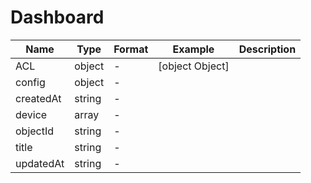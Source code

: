 # Dashboard





| Name | Type | Format | Example | Description |
| ---- | ---- | ------ | ------- | ----------- |
| ACL | object |  -  | [object Object] |  |
| config | object |  -  |  |  |
| createdAt | string |  -  |  |  |
| device | array |  -  |  |  |
| objectId | string |  -  |  |  |
| title | string |  -  |  |  |
| updatedAt | string |  -  |  |  |

